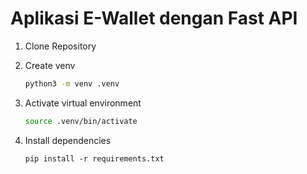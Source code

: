# Aplikasi E-Wallet dengan Fast API #

1. Clone Repository

2. Create venv

    ```sh
    python3 -m venv .venv
    ```

3. Activate virtual environment

    ```sh
    source .venv/bin/activate
    ```

3. Install dependencies

    ```
    pip install -r requirements.txt
    ```